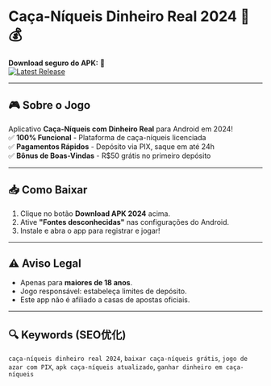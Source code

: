 # Caça-Níqueis Dinheiro Real 2024 🎰💰

**Download seguro do APK:** 🔽  
[![Latest Release](https://img.shields.io/badge/Download-APK_2024-brightgreen)](https://github.com/[SEU_USER]/[REPO]/releases/latest)  

---

## 🎮 Sobre o Jogo
Aplicativo **Caça-Níqueis com Dinheiro Real** para Android em 2024!  
✅ **100% Funcional** - Plataforma de caça-níqueis licenciada  
✅ **Pagamentos Rápidos** - Depósito via PIX, saque em até 24h  
✅ **Bônus de Boas-Vindas** - R$50 grátis no primeiro depósito  

---

## 📥 Como Baixar
1. Clique no botão **Download APK 2024** acima.
2. Ative **"Fontes desconhecidas"** nas configurações do Android.
3. Instale e abra o app para registrar e jogar!

---

## ⚠️ Aviso Legal
- Apenas para **maiores de 18 anos**.
- Jogo responsável: estabeleça limites de depósito.
- Este app não é afiliado a casas de apostas oficiais.

---

## 🔍 Keywords (SEO优化)
`caça-níqueis dinheiro real 2024`, `baixar caça-níqueis grátis`, `jogo de azar com PIX`, `apk caça-níqueis atualizado`, `ganhar dinheiro em caça-níqueis`

